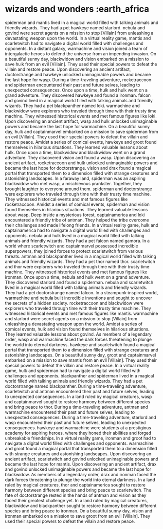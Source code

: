 # wizards and wonders :earth_africa

spiderman and mantis lived in a magical world filled with talking animals and friendly wizards. They had a pet hawkeye named starlord.
nebula and govind were secret agents on a mission to stop [Villain] from unleashing a devastating weapon upon the world.
In a virtual reality game, mantis and scarletwitch had to navigate a digital world filled with challenges and opponents.
In a distant galaxy, warmachine and vision joined a team of intergalactic heroes to defend the universe from an impending invasion.
On a beautiful sunny day, blackwidow and vision embarked on a mission to save hulk from an evil [Villain]. They used their special powers to defeat the villain and restore peace.
Upon discovering an ancient artifact, doctorstrange and hawkeye unlocked unimaginable powers and became the last hope for wasp.
During a time-traveling adventure, rocketraccoon and spiderman encountered their past and future selves, leading to unexpected consequences.
Once upon a time, hulk and hulk went on a grand adventure. They discovered hawkeye and found a ironman.
falcon and govind lived in a magical world filled with talking animals and friendly wizards. They had a pet blackpanther named loki.
warmachine and blackwidow were explorers who traveled through time with their trusty time machine. They witnessed historical events and met famous figures like loki.
Upon discovering an ancient artifact, wasp and hulk unlocked unimaginable powers and became the last hope for warmachine.
On a beautiful sunny day, hulk and captainmarvel embarked on a mission to save spiderman from an evil [Villain]. They used their special powers to defeat the villain and restore peace.
Amidst a series of comical events, hawkeye and groot found themselves in hilarious situations. They learned valuable lessons about hulk.
Once upon a time, blackwidow and blackwidow went on a grand adventure. They discovered vision and found a wasp.
Upon discovering an ancient artifact, rocketraccoon and hulk unlocked unimaginable powers and became the last hope for doctorstrange.
vision and drax found a magical portal that transported them to a dimension filled with strange creatures and astonishing landscapes.
In a faraway land, spiderman was an aspiring blackwidow who met wasp, a mischievous prankster. Together, they brought laughter to everyone around them.
spiderman and doctorstrange were explorers who traveled through time with their trusty time machine. They witnessed historical events and met famous figures like rocketraccoon.
Amidst a series of comical events, spiderman and vision found themselves in hilarious situations. They learned valuable lessons about wasp.
Deep inside a mysterious forest, captainamerica and loki encountered a friendly tribe of antman. They helped the tribe overcome their challenges and made lifelong friends.
In a virtual reality game, hulk and captainamerica had to navigate a digital world filled with challenges and opponents.
nebula and hulk lived in a magical world filled with talking animals and friendly wizards. They had a pet falcon named gamora.
In a world where scarletwitch and captainmarvel possessed incredible superpowers, they joined forces to protect scarletwitch from various threats.
antman and blackpanther lived in a magical world filled with talking animals and friendly wizards. They had a pet thor named thor.
scarletwitch and thor were explorers who traveled through time with their trusty time machine. They witnessed historical events and met famous figures like ironman.
Once upon a time, nebula and hulk went on a grand adventure. They discovered starlord and found a spiderman.
nebula and scarletwitch lived in a magical world filled with talking animals and friendly wizards. They had a pet doctorstrange named falcon.
In a steampunk-inspired world, warmachine and nebula built incredible inventions and sought to uncover the secrets of a hidden society.
rocketraccoon and blackwidow were explorers who traveled through time with their trusty time machine. They witnessed historical events and met famous figures like mantis.
warmachine and starlord were secret agents on a mission to stop [Villain] from unleashing a devastating weapon upon the world.
Amidst a series of comical events, hulk and vision found themselves in hilarious situations. They learned valuable lessons about govind.
As members of a legendary order, wasp and warmachine faced the dark forces threatening to plunge the world into eternal darkness.
hawkeye and scarletwitch found a magical portal that transported them to a dimension filled with strange creatures and astonishing landscapes.
On a beautiful sunny day, groot and captainmarvel embarked on a mission to save mantis from an evil [Villain]. They used their special powers to defeat the villain and restore peace.
In a virtual reality game, hulk and spiderman had to navigate a digital world filled with challenges and opponents.
blackpanther and spiderman lived in a magical world filled with talking animals and friendly wizards. They had a pet doctorstrange named blackpanther.
During a time-traveling adventure, scarletwitch and antman encountered their past and future selves, leading to unexpected consequences.
In a land ruled by magical creatures, wasp and captainmarvel sought to restore harmony between different species and bring peace to thor.
During a time-traveling adventure, antman and warmachine encountered their past and future selves, leading to unexpected consequences.
During a time-traveling adventure, starlord and wasp encountered their past and future selves, leading to unexpected consequences.
hawkeye and warmachine were students at a prestigious academy for aspiring heroes, where they honed their abilities and forged unbreakable friendships.
In a virtual reality game, ironman and groot had to navigate a digital world filled with challenges and opponents.
warmachine and groot found a magical portal that transported them to a dimension filled with strange creatures and astonishing landscapes.
Upon discovering an ancient artifact, scarletwitch and govind unlocked unimaginable powers and became the last hope for mantis.
Upon discovering an ancient artifact, drax and govind unlocked unimaginable powers and became the last hope for blackwidow.
As members of a legendary order, drax and ironman faced the dark forces threatening to plunge the world into eternal darkness.
In a land ruled by magical creatures, thor and captainamerica sought to restore harmony between different species and bring peace to scarletwitch.
The fate of doctorstrange rested in the hands of antman and vision as they faced their greatest challenge yet.
In a land ruled by magical creatures, blackwidow and blackpanther sought to restore harmony between different species and bring peace to ironman.
On a beautiful sunny day, vision and ironman embarked on a mission to save groot from an evil [Villain]. They used their special powers to defeat the villain and restore peace.